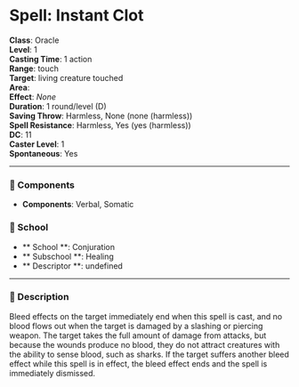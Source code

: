 
# Spell: Instant Clot
**Class**: Oracle  
**Level**: 1  
**Casting Time**: 1 action  
**Range**: touch  
**Target**: living creature touched  
**Area**:   
**Effect**: _None_  
**Duration**: 1 round/level (D)  
**Saving Throw**: Harmless, None (none (harmless))  
**Spell Resistance**: Harmless, Yes (yes (harmless))  
**DC**: 11  
**Caster Level**: 1  
**Spontaneous**: Yes

---

### 🔮 Components
- **Components**: Verbal, Somatic

### 🏫 School
- ** School **: Conjuration
- ** Subschool **: Healing
- ** Descriptor **: undefined
---

### 📜 Description
Bleed effects on the target immediately end when this spell is cast, and no blood flows out when the target is damaged by a slashing or piercing weapon. The target takes the full amount of damage from attacks, but because the wounds produce no blood, they do not attract creatures with the ability to sense blood, such as sharks. If the target suffers another bleed effect while this spell is in effect, the bleed effect ends and the spell is immediately dismissed.
